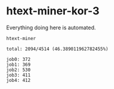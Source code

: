 # htext-miner-kor-3

Everything doing here is automated.

```
htext-miner

total: 2094/4514 (46.389011962782455%)

job0: 372
job1: 369
job2: 530
job3: 411
job4: 412
```